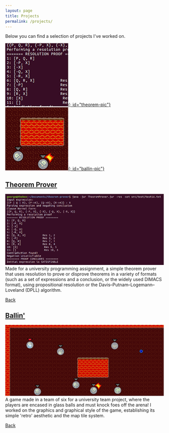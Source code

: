 ```yaml
---
layout: page
title: Projects
permalink: /projects/
---
```


Below you can find a selection of projects I've worked on.

[![Theorem Prover](/images/projects/theorem-prover-thumb.jpg){: id="theorem-pic"}](#theorem-prover)
[![Ballin'](/images/projects/ballin-thumb.jpg){: id="ballin-pic"}](#ballin)

## [Theorem Prover](https://github.com/georgejkaye/theorem-prover)
![Theorem Prover](/images/projects/theorem-prover.jpg)
Made for a university programming assignment, a simple theorem prover that uses resolution to prove or disprove theorems in a variety of formats (such as a set of expressions and a conclusion, or the widely used DIMACS format), using propositional resolution or the Davis–Putnam–Logemann–Loveland (DPLL) algorithm.

[Back](#top)

## [Ballin'](https://github.com/georgejkaye/ballin-game)
![Theorem Prover](/images/projects/ballin.jpg)
A game made in a team of six for a university team project, where the players are encased in glass balls and must knock foes off the arena! I worked on the graphics and graphical style of the game, establishing its simple 'retro' aesthetic and the map tile system.

[Back](#top)